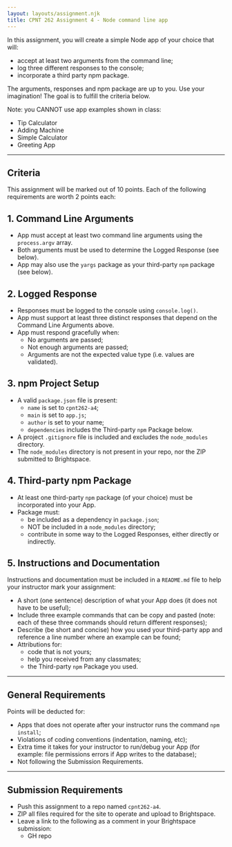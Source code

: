 ```yaml
---
layout: layouts/assignment.njk
title: CPNT 262 Assignment 4 - Node command line app
---
```

In this assignment, you will create a simple Node app of your choice that will:
- accept at least two arguments from the command line;
- log three different responses to the console;
- incorporate a third party npm package.

The arguments, responses and npm package are up to you. Use your imagination! The goal is to fulfill the criteria below.

Note: you CANNOT use app examples shown in class:
- Tip Calculator
- Adding Machine
- Simple Calculator
- Greeting App

---

## Criteria
This assignment will be marked out of 10 points. Each of the following requirements are worth 2 points each:

## 1. Command Line Arguments
- App must accept at least two command line arguments using the `process.argv` array.
- Both arguments must be used to determine the Logged Response (see below). 
- App may also use the `yargs` package as your third-party `npm` package (see below).

## 2. Logged Response
- Responses must be logged to the console using `console.log()`.
- App must support at least three distinct responses that depend on the Command Line Arguments above.
- App must respond gracefully when:
    - No arguments are passed;
    - Not enough arguments are passed;
    - Arguments are not the expected value type (i.e. values are validated).

## 3. npm Project Setup
- A valid `package.json` file is present:
    - `name` is set to `cpnt262-a4`;
    - `main` is set to `app.js`;
    - `author` is set to your name;
    - `dependencies` includes the Third-party `npm` Package below.
- A project `.gitignore` file is included and excludes the `node_modules` directory.
- The `node_modules` directory is not present in your repo, nor the ZIP submitted to Brightspace.

## 4. Third-party npm Package
- At least one third-party `npm` package (of your choice) must be incorporated into your App.
- Package must:
    - be included as a dependency in `package.json`;
    - NOT be included in a `node_modules` directory;
    - contribute in some way to the Logged Responses, either directly or indirectly.

## 5. Instructions and Documentation
Instructions and documentation must be included in a `README.md` file to help your instructor mark your assignment:
- A short (one sentence) description of what your App does (it does not have to be useful);
- Include three example commands that can be copy and pasted (note: each of these three commands should return different responses);
- Describe (be short and concise) how you used your third-party app and reference a line number where an example can be found;
- Attributions for:
    - code that is not yours;
    - help you received from any classmates;
    - the Third-party `npm` Package you used.

---

## General Requirements
Points will be deducted for:
- Apps that does not operate after your instructor runs the command `npm install`;
- Violations of coding conventions (indentation, naming, etc);
- Extra time it takes for your instructor to run/debug your App (for example: file permissions errors if App writes to the database);
- Not following the Submission Requirements.

---

## Submission Requirements
- Push this assignment to a repo named `cpnt262-a4`.
- ZIP all files required for the site to operate and upload to Brightspace. 
- Leave a link to the following as a comment in your Brightspace submission:
  - GH repo
